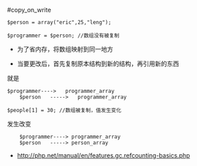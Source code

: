 #copy_on_write


```
$person = array("eric",25,"leng"); 
```


```
$programmer = $person; //数组没有被复制 
```

* 为了省内存，将数组映射到同一地方

* 当要更改后，首先复制原本结构到新的结构，再引用新的东西


就是

```
$programmer---->   programmer_array
    $person   ----->   programmer_array
```


```
$people[1] = 30; //数组被复制，值发生变化
```

发生改变
```
    $programmer----> programmer_array
    $person   -----> person_array
```

* http://php.net/manual/en/features.gc.refcounting-basics.php